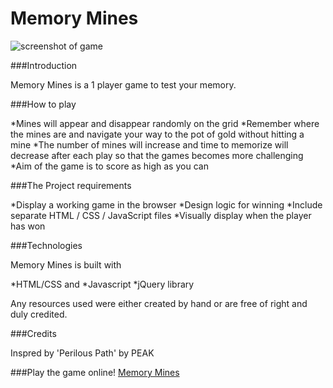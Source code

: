 # Memory Mines

![screenshot of game](https://pbs.twimg.com/media/CetqtsHWEAEJGiY.jpg:large)

###Introduction

Memory Mines is a 1 player game to test your memory.

###How to play

*Mines will appear and disappear randomly on the grid
*Remember where the mines are and navigate your way to the pot of gold without hitting a mine
*The number of mines will increase and time to memorize will decrease after each play so that the games becomes more challenging
*Aim of the game is to score as high as you can


###The Project requirements

*Display a working game in the browser
*Design logic for winning
*Include separate HTML / CSS / JavaScript files
*Visually display when the player has won

###Technologies

Memory Mines is built with 

*HTML/CSS and 
*Javascript
*jQuery library

Any resources used were either created by hand or are free of right and duly credited.

###Credits

Inspred by 'Perilous Path' by PEAK

###Play the game online!
[Memory Mines]()
